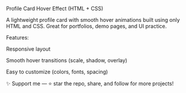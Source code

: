 Profile Card Hover Effect (HTML + CSS)

A lightweight profile card with smooth hover animations built using only HTML and CSS. Great for portfolios, demo pages, and UI practice.

Features:

Responsive layout

Smooth hover transitions (scale, shadow, overlay)

Easy to customize (colors, fonts, spacing)


✨ Support me — ⭐ star the repo, share, and follow for more projects!

